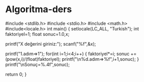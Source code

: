 # Algoritma-ders
#include <stdlib.h> 
#include <stdio.h> 
#include <math.h>
#include<locale.h>
int main()
{
setlocale(LC_ALL, "Turkish");
int faktoriyel=1;
float sonuc=1.0,x;

printf("X değerini giriniz:"); 
scanf("%f",&x);

printf("1.adım=>1");
for(int i=1;i<4;i++)
{
 faktoriyel*=i;
 sonuc += (pow(x,i)/(float)faktoriyel); 
 printf("\n%d.adım=>%f",i+1,sonuc);
}
printf("\nSonuç=%.4f",sonuc);

return 0;
}
